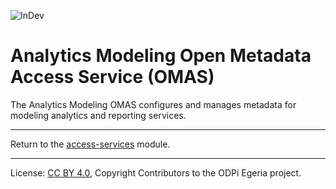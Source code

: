 <!-- SPDX-License-Identifier: CC-BY-4.0 -->
<!-- Copyright Contributors to the ODPi Egeria project 2020. -->


![InDev](../../../open-metadata-publication/website/images/egeria-content-status-in-development.png#pagewidth)

# Analytics Modeling Open Metadata Access Service (OMAS)

The Analytics Modeling OMAS configures and manages metadata for modeling
analytics and reporting services.


----
Return to the [access-services](..) module.

----
License: [CC BY 4.0](https://creativecommons.org/licenses/by/4.0/),
Copyright Contributors to the ODPi Egeria project.